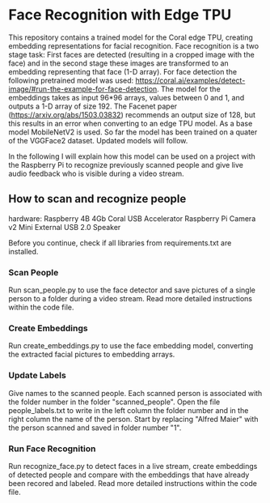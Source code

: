 # Face Recognition with Edge TPU

This repository contains a trained model for the Coral edge TPU, creating embedding representations for
facial recognition. Face recognition is a two stage task: First faces are detected 
(resulting in a cropped image with the face) and in the second stage these images are transformed to an
embedding representing that face (1-D array). For face detection the following pretrained model was used:
https://coral.ai/examples/detect-image/#run-the-example-for-face-detection. The model for the embeddings
takes as input 96*96 arrays, values between 0 and 1, and outputs a 1-D array of size 192. The Facenet paper 
(https://arxiv.org/abs/1503.03832) recommends an output size of 128, but this results in an error when converting
to an edge TPU model. As a base model MobileNetV2 is used. So far the model has been trained on a quater of
the VGGFace2 dataset. Updated models will follow.

In the following I will explain how this model can be used on a project with the Raspberry Pi to recognize
previously scanned people and give live audio feedback who is visible during a video stream.

## How to scan and recognize people
hardware:
Raspberry 4B 4Gb
Coral USB Accelerator
Raspberry Pi Camera v2
Mini External USB 2.0 Speaker

Before you continue, check if all libraries from requirements.txt are installed.

### Scan People
Run scan_people.py to use the face detector and save pictures of a single person to a folder during a video stream. 
Read more detailed instructions within the code file.

### Create Embeddings
Run create_embeddings.py to use the face embedding model, converting the extracted facial pictures to embedding
 arrays. 

### Update Labels
Give names to the scanned people. Each scanned person is associated with the folder number in the folder "scanned_people".
Open the file people_labels.txt to write in the left column the folder number and in the right column the name of the person.
Start by replacing "Alfred Maier" with the person scanned and saved in folder number "1".

### Run Face Recognition
Run recognize_face.py to detect faces in a live stream, create embeddings of detected people and compare
with the embeddings that have already been recored and labeled. Read more detailed instructions within the code file.
